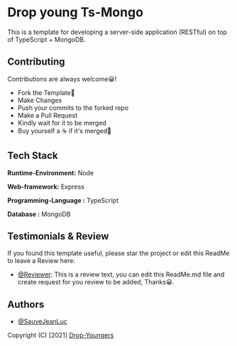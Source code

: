 
# Drop young Ts-Mongo

This is a template for developing a server-side application (RESTful) on top of TypeScript + MongoDB.



## Contributing

Contributions are always welcome😀!

- Fork the Template🍴
- Make Changes
- Push your commits to the forked repo
- Make a Pull Request
- Kindly wait for it to be merged
- Buy yourself a ☕ if it's merged🎉

  
## Tech Stack


**Runtime-Environment:** Node

**Web-framework:** Express

**Programming-Language :** TypeScript

**Database :** MongoDB


## Testimonials & Review

If you found this template useful, please star the project or edit this ReadMe to leave a Review here:

- [@Reviewer](https://www.github.com/SauveJeanLuc): This is a review text, you can edit this ReadMe.md file and create request for you review to be added, Thanks😀.


  
## Authors

- [@SauveJeanLuc](https://www.github.com/SauveJeanLuc)

Copyright (C) [2021] [Drop-Youngers](https://www.github.com/Drop-Youngers)
